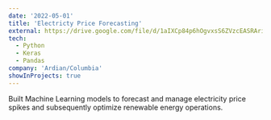 ```yaml
---
date: '2022-05-01'
title: 'Electricty Price Forecasting'
external: https://drive.google.com/file/d/1aIXCp84p6hOgvxsS6ZVzcEASRAriH_h4/view?usp=sharing'
tech:
  - Python
  - Keras
  - Pandas
company: 'Ardian/Columbia'
showInProjects: true
---
```


Built Machine Learning models to forecast and manage electricity price spikes and subsequently optimize renewable energy operations.
